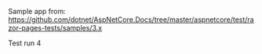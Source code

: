 Sample app from: https://github.com/dotnet/AspNetCore.Docs/tree/master/aspnetcore/test/razor-pages-tests/samples/3.x

Test run
4